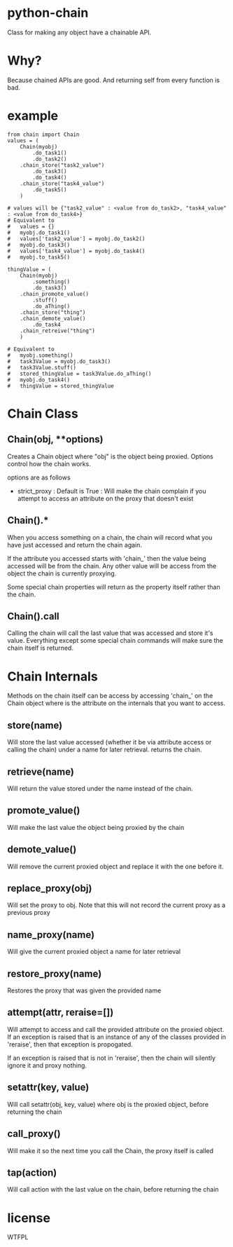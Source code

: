 python-chain
============

Class for making any object have a chainable API.

Why?
====

Because chained APIs are good.
And returning self from every function is bad.

example
=======

    from chain import Chain
    values = (
        Chain(myobj)
            .do_task1()
            .do_task2()
        .chain_store("task2_value")
            .do_task3()
            .do_task4()
        .chain_store("task4_value")
            .do_task5()
        )
    
    # values will be {"task2_value" : <value from do_task2>, "task4_value" : <value from do_task4>}
    # Equivalent to 
    #   values = {}
    #   myobj.do_task1()
    #   values['task2_value'] = myobj.do_task2()
    #   myobj.do_task3()
    #   values['task4_value'] = myobj.do_task4()
    #   myobj.to_task5()
    
    thingValue = (
        Chain(myobj)
            .something()
            .do_task3()
        .chain_promote_value()
            .stuff()
            .do_aThing()
        .chain_store("thing")
        .chain_demote_value()
            .do_task4
        .chain_retreive("thing")
        )
    
    # Equivalent to
    #   myobj.something()
    #   task3Value = myobj.do_task3()
    #   task3Value.stuff()
    #   stored_thingValue = task3Value.do_aThing()
    #   myobj.do_task4()
    #   thingValue = stored_thingValue

Chain Class
===========

Chain(obj, **options)
---------------------

Creates a Chain object where "obj" is the object being proxied.
Options control how the chain works.

options are as follows

 * strict_proxy : Default is True : Will make the chain complain if you attempt to access an attribute on the proxy that doesn't exist

Chain().*
---------

When you access something on a chain, the chain will record what you have just accessed and return the chain again.

If the attribute you accessed starts with 'chain_' then the value being accessed will be from the chain.
Any other value will be access from the object the chain is currently proxying.

Some special chain properties will return as the property itself rather than the chain.

Chain().__call__
----------------

Calling the chain will call the last value that was accessed and store it's value.
Everything except some special chain commands will make sure the chain itself is returned.

Chain Internals
===============

Methods on the chain itself can be access by accessing 'chain_<attr>' on the Chain object where <attr> is the attribute on the internals that you want to access.

store(name)
-----------

Will store the last value accessed (whether it be via attribute access or calling the chain) under a name for later retrieval.
returns the chain.

retrieve(name)
--------------

Will return the value stored under the name instead of the chain.

promote_value()
---------------

Will make the last value the object being proxied by the chain

demote_value()
--------------

Will remove the current proxied object and replace it with the one before it.

replace_proxy(obj)
--------------

Will set the proxy to obj.
Note that this will not record the current proxy as a previous proxy

name_proxy(name)
-----------------

Will give the current proxied object a name for later retrieval

restore_proxy(name)
-------------------

Restores the proxy that was given the provided name

attempt(attr, reraise=[])
-------------------------

Will attempt to access and call the provided attribute on the proxied object. If an exception is raised that is an instance of any of the classes provided in 'reraise', then that exception is propogated.

If an exception is raised that is not in 'reraise', then the chain will silently ignore it and proxy nothing.


setattr(key, value)
-------------------

Will call setattr(obj, key, value) where obj is the proxied object, before returning the chain

call_proxy()
------------

Will make it so the next time you call the Chain, the proxy itself is called

tap(action)
-----------

Will call action with the last value on the chain, before returning the chain

license
=======

WTFPL
